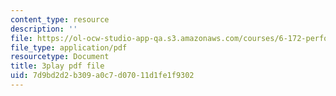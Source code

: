 ```yaml
---
content_type: resource
description: ''
file: https://ol-ocw-studio-app-qa.s3.amazonaws.com/courses/6-172-performance-engineering-of-software-systems-fall-2018/7d9bd2d2b309a0c7d07011d1fe1f9302_xDKnMXtZKq8.pdf
file_type: application/pdf
resourcetype: Document
title: 3play pdf file
uid: 7d9bd2d2-b309-a0c7-d070-11d1fe1f9302
---
```

